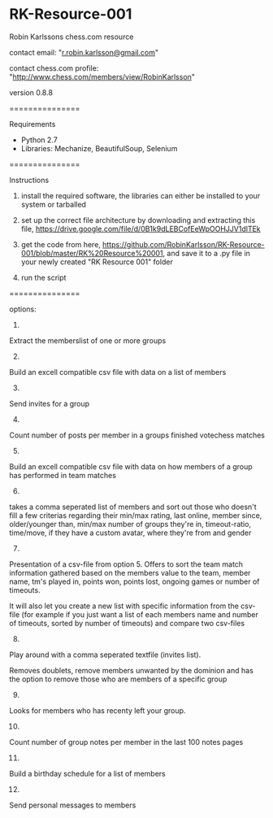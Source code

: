 RK-Resource-001
===============

Robin Karlssons chess.com resource 

contact email: "r.robin.karlsson@gmail.com"

contact chess.com profile: "http://www.chess.com/members/view/RobinKarlsson"

version 0.8.8

===============

Requirements

- Python 2.7
- Libraries: Mechanize, BeautifulSoup, Selenium

===============

Instructions

 1) install the required software, the libraries can either be installed to your system or tarballed
 
 2) set up the correct file architecture by downloading and extracting this file, https://drive.google.com/file/d/0B1k9dLEBCofEeWpOOHJJV1dlTEk
 
 3) get the code from here, https://github.com/RobinKarlsson/RK-Resource-001/blob/master/RK%20Resource%20001, and save it to a .py file in your newly created "RK Resource 001" folder
 
 4) run the script

===============


options:

1.

Extract the memberslist of one or more groups


2.

Build an excell compatible csv file with data on a list of members
 

3.

Send invites for a group

 

4.

Count number of posts per member in a groups finished votechess matches

 

5.

Build an excell compatible csv file with data on how members of a group has performed in team matches

 

6.

takes a comma seperated list of members and sort out those who doesn't fill a few criterias regarding their min/max rating, last online, member since, older/younger than, min/max number of groups they're in, timeout-ratio, time/move, if they have a custom avatar, where they're from and gender

 

7.

Presentation of a csv-file from option 5. Offers to sort the team match information gathered based on the members value to the team, member name, tm's played in, points won, points lost, ongoing games or number of timeouts.

It will also let you create a new list with specific information from the csv-file (for example if you just want a list of each members name and number of timeouts, sorted by number of timeouts) and compare two csv-files

 

8.

Play around with a comma seperated textfile (invites list).

Removes doublets, remove members unwanted by the dominion and has the option to remove those who are members of a specific group

 

9.

Looks for members who has recenty left your group.

 

10.

Count number of group notes per member in the last 100 notes pages

 

11.

Build a birthday schedule for a list of members

 

12.

Send personal messages to members
